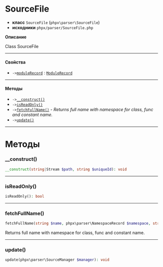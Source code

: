 # SourceFile

- **класс** `SourceFile` (`phpx\parser\SourceFile`)
- **исходники** `phpx/parser/SourceFile.php`

**Описание**

Class SourceFile

---

#### Свойства

- `->`[`moduleRecord`](#prop-modulerecord) : [`ModuleRecord`](https://github.com/jphp-compiler/jphp/blob/master/exts/jphp-parser-ext/api-docs/classes/phpx/parser/ModuleRecord.ru.md)

---

#### Методы

- `->`[`__construct()`](#method-__construct)
- `->`[`isReadOnly()`](#method-isreadonly)
- `->`[`fetchFullName()`](#method-fetchfullname) - _Returns full name with namespace for class, func and constant name._
- `->`[`update()`](#method-update)

---
# Методы

<a name="method-__construct"></a>

### __construct()
```php
__construct(string|Stream $path, string $uniqueId): void
```

---

<a name="method-isreadonly"></a>

### isReadOnly()
```php
isReadOnly(): bool
```

---

<a name="method-fetchfullname"></a>

### fetchFullName()
```php
fetchFullName(string $name, phpx\parser\NamespaceRecord $namespace, string $useType): string
```
Returns full name with namespace for class, func and constant name.

---

<a name="method-update"></a>

### update()
```php
update(phpx\parser\SourceManager $manager): void
```